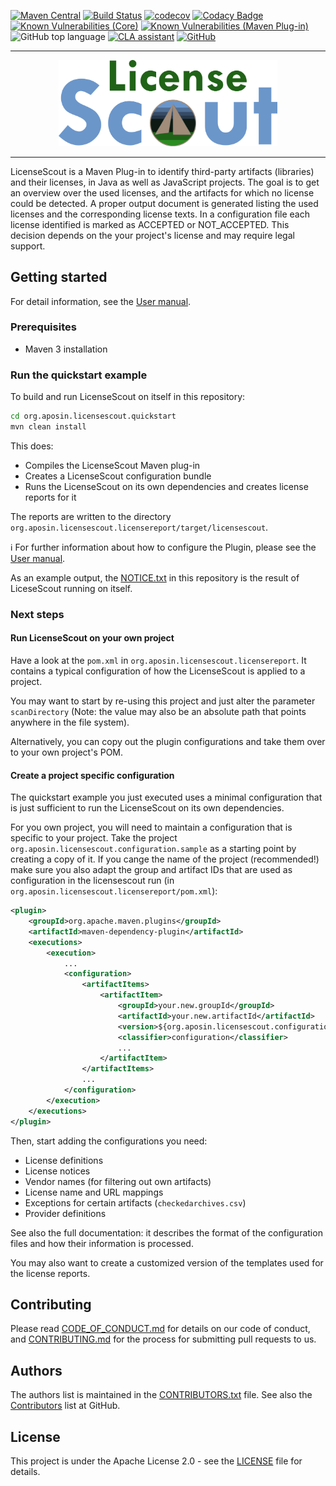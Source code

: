 [![Maven Central](https://maven-badges.herokuapp.com/maven-central/cz.jirutka.rsql/rsql-parser/badge.svg)](https://maven-badges.herokuapp.com/maven-central/org.aposin.licensescout/licensescout-maven-plugin)
[![Build Status](https://travis-ci.org/aposin/LicenseScout.svg?branch=master)](https://travis-ci.org/aposin/LicenseScout)
[![codecov](https://codecov.io/gh/aposin/LicenseScout/branch/master/graph/badge.svg)](https://codecov.io/gh/aposin/LicenseScout)
[![Codacy Badge](https://api.codacy.com/project/badge/Grade/68b073442bd540f4a0a0ca1b33e5181b)](https://www.codacy.com/app/aposin-bot/LicenseScout?utm_source=github.com&utm_medium=referral&utm_content=aposin/LicenseScout&utm_campaign=Badge_Grade)
[![Known Vulnerabilities (Core)](https://snyk.io/test/github/aposin/LicenseScout/badge.svg?targetFile=licensescout-core%2Fpom.xml)](https://snyk.io/test/github/aposin/LicenseScout?targetFile=licensescout-core%2Fpom.xml)
[![Known Vulnerabilities (Maven Plug-in)](https://snyk.io/test/github/aposin/LicenseScout/badge.svg?targetFile=licensescout-maven-plugin%2Fpom.xml)](https://snyk.io/test/github/aposin/LicenseScout?targetFile=licensescout-maven-plugin%2Fpom.xml)
![GitHub top language](https://img.shields.io/github/languages/top/aposin/LicenseScout.svg)
[![CLA assistant](https://cla-assistant.io/readme/badge/aposin/LicenseScout)](https://cla-assistant.io/aposin/LicenseScout)
[![GitHub](https://img.shields.io/github/license/aposin/LicenseScout.svg)](https://github.com/aposin/LicenseScout/blob/master/LICENSE)

---

<p align="center">
<img src="licensescout-documentation/images/png/LS_logo_with_text_green.png" width="350">
</p>

---

LicenseScout is a Maven Plug-in to identify third-party artifacts (libraries) and their licenses, in Java as well as JavaScript projects.
The goal is to get an overview over the used licenses, and the artifacts for which no license could be detected. A proper output document is generated listing the used licenses and the corresponding license texts. In a configuration file each license identified is marked as ACCEPTED or NOT_ACCEPTED. This decision depends on the your project's license and may require legal support.


## Getting started

For detail information, see the [User manual](licensescout-documentation/src/site/asciidoc/usermanual/usermanual.adoc).

### Prerequisites

* Maven 3 installation


### Run the quickstart example

To build and run LicenseScout on itself in this repository:

```bash
cd org.aposin.licensescout.quickstart
mvn clean install
```

This does:
* Compiles the LicenseScout Maven plug-in
* Creates a LicenseScout configuration bundle
* Runs the LicenseScout on its own dependencies and creates license reports for it

The reports are written to the directory `org.aposin.licensescout.licensereport/target/licensescout`.

:information_source: For further information about how to configure the Plugin, please see the [User manual](licensescout-documentation/src/site/asciidoc/usermanual/usermanual.adoc).

As an example output, the [NOTICE.txt](NOTICE.txt) in this repository is the result of LiceseScout running on itself.

### Next steps

#### Run LicenseScout on your own project

Have a look at the `pom.xml` in `org.aposin.licensescout.licensereport`. It contains a typical configuration of how the LicenseScout is applied to a project.

You may want to start by re-using this project and just alter the parameter `scanDirectory` (Note: the value may also be an absolute path that points anywhere in the file system).

Alternatively, you can copy out the plugin configurations and take them over to your own project's POM.

#### Create a project specific configuration

The quickstart example you just executed uses a minimal configuration
that is just sufficient to run the LicenseScout on its own dependencies.

For you own project, you will need to maintain a configuration that is specific to your project. Take the project `org.aposin.licensescout.configuration.sample` as a starting point by creating a copy of it. If you cange the name of the project (recommended!) make sure you also adapt the group and artifact IDs that are used as configuration in the licensescout run (in `org.aposin.licensescout.licensereport/pom.xml`):

```xml
<plugin>
	<groupId>org.apache.maven.plugins</groupId>
	<artifactId>maven-dependency-plugin</artifactId>
	<executions>
		<execution>
			...
			<configuration>
				<artifactItems>
					<artifactItem>
						<groupId>your.new.groupId</groupId>
						<artifactId>your.new.artifactId</artifactId>
						<version>${org.aposin.licensescout.configuration.version}</version>
						<classifier>configuration</classifier>
						...
					</artifactItem>
				</artifactItems>
				...
			</configuration>
		</execution>
	</executions>
</plugin>
```

Then, start adding the configurations you need:
* License definitions
* License notices
* Vendor names (for filtering out own artifacts)
* License name and URL mappings
* Exceptions for certain artifacts (`checkedarchives.csv`)
* Provider definitions

See also the full documentation: it describes the format of the configuration files and how their information is processed.

You may also want to create a customized version of the templates used for the license reports.

## Contributing

Please read [CODE_OF_CONDUCT.md](CODE_OF_CONDUCT.md) for details on our code of conduct, and [CONTRIBUTING.md](CONTRIBUTING.md) for the process for submitting pull requests to us.

## Authors

The authors list is maintained in the [CONTRIBUTORS.txt](CONTRIBUTORS.txt) file.
See also the [Contributors](https://github.com/aposin/LicenseScout/graphs/contributors) list at GitHub.

## License

This project is under the Apache License 2.0 - see the [LICENSE](LICENSE) file for details.  
